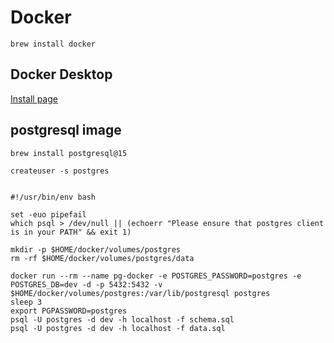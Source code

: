 # Docker

```shell
brew install docker
```

## Docker Desktop

[Install page](https://www.docker.com/products/docker-desktop/)

## postgresql image

```shell
brew install postgresql@15

createuser -s postgres
```

```shell

#!/usr/bin/env bash

set -euo pipefail
which psql > /dev/null || (echoerr "Please ensure that postgres client is in your PATH" && exit 1)

mkdir -p $HOME/docker/volumes/postgres
rm -rf $HOME/docker/volumes/postgres/data

docker run --rm --name pg-docker -e POSTGRES_PASSWORD=postgres -e POSTGRES_DB=dev -d -p 5432:5432 -v $HOME/docker/volumes/postgres:/var/lib/postgresql postgres
sleep 3
export PGPASSWORD=postgres
psql -U postgres -d dev -h localhost -f schema.sql
psql -U postgres -d dev -h localhost -f data.sql
```
